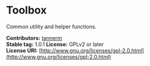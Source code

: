 # Toolbox
Common utility and helper functions.

**Contributors:**      [tannerm](https://github.com/tannerm)  
**Stable tag:**        1.0.1 
**License:**           GPLv2 or later  
**License URI:**       [http://www.gnu.org/licenses/gpl-2.0.html](http://www.gnu.org/licenses/gpl-2.0.html)  
